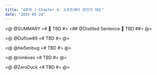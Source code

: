 ```yaml
---
title: "4회차 | Chapter 4. 소프트웨어 장인의 태도"
date: "2025-05-24"
---
```


<@ @SUMMARY
<#
🧠 TBD
#>
<## @Distilled Sentence
🧷 TBD
##>
@>

<@ @Duflow89
<#
TBD
#>
@>

<@ @hei5enbug
<# 
TBD
#>
@>

<@ @nimkoes
<#
TBD
#>
@>

<@ @ZeroDuck
<#
TBD
#>
@>
